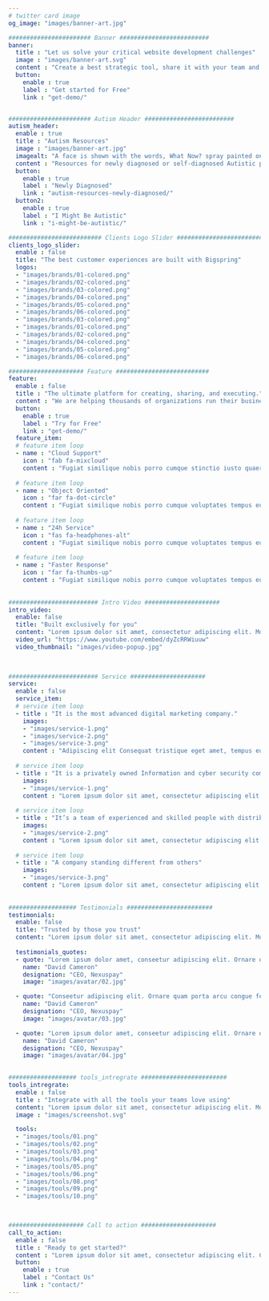 ```yaml
---
# twitter card image
og_image: "images/banner-art.jpg"

####################### Banner #########################
banner:
  title : "Let us solve your critical website development challenges"
  image : "images/banner-art.svg"
  content : "Create a best strategic tool, share it with your team and ensure it’s on track with intuitive dashboards. <br> Simple enough with the sophistication and flexibility to meet the needs of large enterprises"
  button:
    enable : true
    label : "Get started for Free"
    link : "get-demo/"


####################### Autism Header #########################
autism_header:
  enable : true
  title : "Autism Resources"
  image : "images/banner-art.jpg"
  imagealt: "A face is shown with the words, What Now? spray painted on a wall."
  content : "Resources for newly diagnosed or self-diagnosed Autistic people and <br> for those who think they might be."
  button:
    enable : true
    label : "Newly Diagnosed"
    link : "autism-resources-newly-diagnosed/"
  button2:
    enable : true
    label : "I Might Be Autistic"
    link : "i-might-be-autistic/"

########################## Clients Logo Slider #########################
clients_logo_slider:
  enable : false
  title: "The best customer experiences are built with Bigspring"
  logos:
  - "images/brands/01-colored.png"
  - "images/brands/02-colored.png"
  - "images/brands/03-colored.png"
  - "images/brands/04-colored.png"
  - "images/brands/05-colored.png"
  - "images/brands/06-colored.png"
  - "images/brands/03-colored.png"
  - "images/brands/01-colored.png"
  - "images/brands/02-colored.png"
  - "images/brands/04-colored.png"
  - "images/brands/05-colored.png"
  - "images/brands/06-colored.png"

##################### Feature ##########################
feature:
  enable : false
  title : "The ultimate platform for creating, sharing, and executing."
  content : "We are helping thousands of organizations run their business strategies and achieve their ambitious results! We make big plans happen."
  button:
    enable : true
    label : "Try for Free"
    link : "get-demo/"
  feature_item:
  # feature item loop
  - name : "Cloud Support"
    icon : "fab fa-mixcloud"
    content : "Fugiat similique nobis porro cumque stinctio iusto quaerat corrupti."
    
  # feature item loop
  - name : "Object Oriented"
    icon : "far fa-dot-circle"
    content : "Fugiat similique nobis porro cumque voluptates tempus eupo stinctio."
    
  # feature item loop
  - name : "24h Service"
    icon : "fas fa-headphones-alt"
    content : "Fugiat similique nobis porro cumque voluptates tempus eupo stinctio."
    
  # feature item loop
  - name : "Faster Response"
    icon : "far fa-thumbs-up"
    content : "Fugiat similique nobis porro cumque voluptates tempus eupo stinctio."
      
      
######################### Intro Video #####################
intro_video:
  enable: false
  title: "Built exclusively for you"
  content: "Lorem ipsum dolor sit amet, consectetur adipiscing elit. Morbi egestas Werat viverra id et aliquet. vulputate egestas sollicitudin."
  video_url: "https://www.youtube.com/embed/dyZcRRWiuuw"
  video_thumbnail: "images/video-popup.jpg"

      
      
######################### Service #####################
service:
  enable : false
  service_item:
  # service item loop
  - title : "It is the most advanced digital marketing company."
    images:
    - "images/service-1.png"
    - "images/service-2.png"
    - "images/service-3.png"
    content : "Adipiscing elit Consequat tristique eget amet, tempus eu at consecttur. Leo facilisi nunc viverra tellus. Ac laoreet sit vel consquat. consectetur adipiscing elit. Consequat tristique eget amet, tempus eu at consecttur. Leo facilisi nunc viverra tellus. Ac laoreet sit vel consquat."
      
  # service item loop
  - title : "It is a privately owned Information and cyber security company"
    images:
    - "images/service-1.png"
    content : "Lorem ipsum dolor sit amet, consectetur adipiscing elit. Consequat tristique eget amet, tempus eu at consecttur. Leo facilisi nunc viverra tellus. Ac laoreet sit vel consquat. consectetur adipiscing elit. Consequat tristique eget amet, tempus eu at consecttur. Leo facilisi nunc viverra tellus. Ac laoreet sit vel consquat."
      
  # service item loop
  - title : "It’s a team of experienced and skilled people with distributions"
    images:
    - "images/service-2.png"
    content : "Lorem ipsum dolor sit amet, consectetur adipiscing elit. Consequat tristique eget amet, tempus eu at consecttur. Leo facilisi nunc viverra tellus. Ac laoreet sit vel consquat. consectetur adipiscing elit. Consequat tristique eget amet, tempus eu at consecttur. Leo facilisi nunc viverra tellus. Ac laoreet sit vel consquat."
      
  # service item loop
  - title : "A company standing different from others"
    images:
    - "images/service-3.png"
    content : "Lorem ipsum dolor sit amet, consectetur adipiscing elit. Consequat tristique eget amet, tempus eu at consecttur. Leo facilisi nunc viverra tellus. Ac laoreet sit vel consquat. consectetur adipiscing elit. Consequat tristique eget amet, tempus eu at consecttur. Leo facilisi nunc viverra tellus. Ac laoreet sit vel consquat."
       
       
################### Testimonials ########################
testimonials:
  enable: false
  title: "Trusted by those you trust"
  content: "Lorem ipsum dolor sit amet, consectetur adipiscing elit. Morbi egestas Werat viverra id et aliquet. vulputate egestas sollicitudin."
  
  testimonials_quotes:
  - quote: "Lorem ipsum dolor amet, conseetur adipiscing elit. Ornare quam porta arcu congue felis volutpat. Vitae lectudbfs dolor faucibus"
    name: "David Cameron"
    designation: "CEO, Nexuspay"
    image: "images/avatar/02.jpg"

  - quote: "Conseetur adipiscing elit. Ornare quam porta arcu congue felis volutpat. Vitae lectudbfs pellentesque vitae dolor faucibus"
    name: "David Cameron"
    designation: "CEO, Nexuspay"
    image: "images/avatar/03.jpg"

  - quote: "Lorem ipsum dolor amet, conseetur adipiscing elit. Ornare quam porta arcu congue felis volutpat. Vitae lectudbfs pellentesque vitae dolor"
    name: "David Cameron"
    designation: "CEO, Nexuspay"
    image: "images/avatar/04.jpg"
        

################### tools_intregrate ########################
tools_intregrate:
  enable : false
  title : "Integrate with all the tools your teams love using"
  content: "Lorem ipsum dolor sit amet, consectetur adipiscing elit. Morbi egestas Werat viverra id et aliquet. vulputate egestas sollicitudin."
  image : "images/screenshot.svg"

  tools:
  - "images/tools/01.png"
  - "images/tools/02.png"
  - "images/tools/03.png"
  - "images/tools/04.png"
  - "images/tools/05.png"
  - "images/tools/06.png"
  - "images/tools/08.png"
  - "images/tools/09.png"
  - "images/tools/10.png"

  

##################### Call to action #####################
call_to_action:
  enable : false
  title : "Ready to get started?"
  content : "Lorem ipsum dolor sit amet, consectetur adipiscing elit. Consequat eget amtempus eu at consecttur."
  button:
    enable : true
    label : "Contact Us"
    link : "contact/"
---
```

